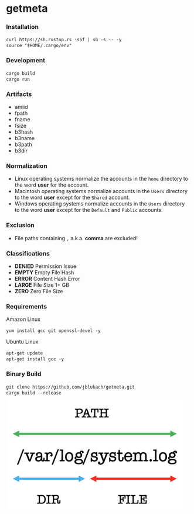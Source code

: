 # getmeta

### Installation

```
curl https://sh.rustup.rs -sSf | sh -s -- -y
source "$HOME/.cargo/env"
```

### Development

```
cargo build
cargo run
```

### Artifacts

- amiid
- fpath
- fname
- fsize
- b3hash
- b3name
- b3path
- b3dir

### Normalization

- Linux operating systems normalize the accounts in the ```home``` directory to the word **user** for the account.
- Macintosh operating systems normalize accounts in the ```Users``` directory to the word **user** except for the ```Shared``` account.
- Windows operating systems normalize accounts in the ```Users``` directory to the word **user** except for the ```Default``` and ```Public``` accounts.

### Exclusion

- File paths containing ```,``` a.k.a. **comma** are excluded!

### Classifications

- **DENIED** Permission Issue
- **EMPTY** Empty File Hash
- **ERROR** Content Hash Error
- **LARGE** File Size 1+ GB
- **ZERO** Zero File Size

### Requirements

Amazon Linux

```
yum install gcc git openssl-devel -y
```

Ubuntu Linux

```
apt-get update
apt-get install gcc -y
```

### Binary Build

```
git clone https://github.com/jblukach/getmeta.git
cargo build --release
```

![Meta Information](images/matchmeta.png)
